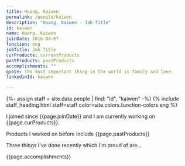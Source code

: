 ```yaml
---
title: Huang, Kaiwen
permalink: /people/kaiwen
description: "Huang, Kaiwen - Job Title"
id: kaiwen
name: Huang, Kaiwen
joinDate: 2016-04-07
function: eng
jobTitle: Job Title
curProducts: currentProducts
pastProducts: pastProducts
accomplishments: ""
quote: The most important thing in the world is family and love.
linkedinId: kaiwen

---
```


{%- assign staff = site.data.people | find: "id", "kaiwen" -%}
{% include staff_heading.html staff=staff color=site.colors.function-colors.eng %}

<p>I joined since {{page.joinDate}} and I am currently working on {{page.curProducts}}.</p>

<p>Products I worked on before include {{page.pastProducts}}</p>

<p>Three things I've done recently which I'm proud of are...</p>
{{page.accomplishments}}
